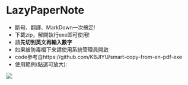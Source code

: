 # LazyPaperNote
* 斷句、翻譯、MarkDown一次搞定!
* 下載zip，解開執行exe即可使用!
* 請**先切到英文再輸入數字**
* 如果被防毒檔下來請使用系統管理員開啟
* code參考自https://github.com/KBJIYU/smart-copy-from-en-pdf-exe
* 使用範例(點選可放大):

[![](https://i.imgur.com/h2uLUwN.gif)](https://i.imgur.com/h2uLUwN.gif)

